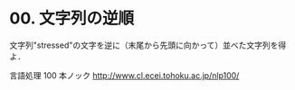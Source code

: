 # 00. 文字列の逆順

文字列"stressed"の文字を逆に（末尾から先頭に向かって）並べた文字列を得よ．

言語処理 100 本ノック http://www.cl.ecei.tohoku.ac.jp/nlp100/
